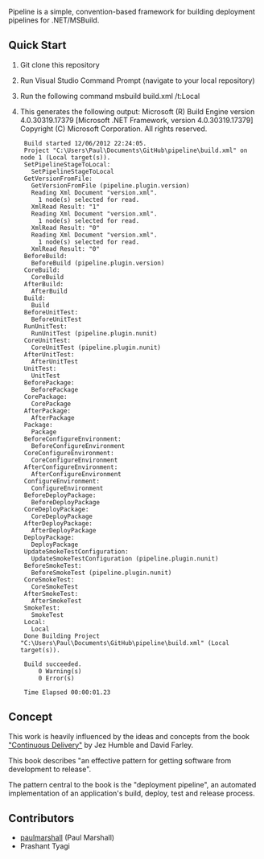 Pipeline is a simple, convention-based framework for building deployment pipelines for .NET/MSBuild.

Quick Start
-------
1. Git clone this repository
2. Run Visual Studio Command Prompt (navigate to your local repository)
3. Run the following command
		msbuild build.xml /t:Local
4. This generates the following output:
		Microsoft (R) Build Engine version 4.0.30319.17379
		[Microsoft .NET Framework, version 4.0.30319.17379]
		Copyright (C) Microsoft Corporation. All rights reserved.

		Build started 12/06/2012 22:24:05.
		Project "C:\Users\Paul\Documents\GitHub\pipeline\build.xml" on node 1 (Local target(s)).
		SetPipelineStageToLocal:
		  SetPipelineStageToLocal
		GetVersionFromFile:
		  GetVersionFromFile (pipeline.plugin.version)
		  Reading Xml Document "version.xml".
		    1 node(s) selected for read.
		  XmlRead Result: "1"
		  Reading Xml Document "version.xml".
		    1 node(s) selected for read.
		  XmlRead Result: "0"
		  Reading Xml Document "version.xml".
		    1 node(s) selected for read.
		  XmlRead Result: "0"
		BeforeBuild:
		  BeforeBuild (pipeline.plugin.version)
		CoreBuild:
		  CoreBuild
		AfterBuild:
		  AfterBuild
		Build:
		  Build
		BeforeUnitTest:
		  BeforeUnitTest
		RunUnitTest:
		  RunUnitTest (pipeline.plugin.nunit)
		CoreUnitTest:
		  CoreUnitTest (pipeline.plugin.nunit)
		AfterUnitTest:
		  AfterUnitTest
		UnitTest:
		  UnitTest
		BeforePackage:
		  BeforePackage
		CorePackage:
		  CorePackage
		AfterPackage:
		  AfterPackage
		Package:
		  Package
		BeforeConfigureEnvironment:
		  BeforeConfigureEnvironment
		CoreConfigureEnvironment:
		  CoreConfigureEnvironment
		AfterConfigureEnvironment:
		  AfterConfigureEnvironment
		ConfigureEnvironment:
		  ConfigureEnvironment
		BeforeDeployPackage:
		  BeforeDeployPackage
		CoreDeployPackage:
		  CoreDeployPackage
		AfterDeployPackage:
		  AfterDeployPackage
		DeployPackage:
		  DeployPackage
		UpdateSmokeTestConfiguration:
		  UpdateSmokeTestConfiguration (pipeline.plugin.nunit)
		BeforeSmokeTest:
		  BeforeSmokeTest (pipeline.plugin.nunit)
		CoreSmokeTest:
		  CoreSmokeTest
		AfterSmokeTest:
		  AfterSmokeTest
		SmokeTest:
		  SmokeTest
		Local:
		  Local
		Done Building Project "C:\Users\Paul\Documents\GitHub\pipeline\build.xml" (Local target(s)).

		Build succeeded.
		    0 Warning(s)
		    0 Error(s)

		Time Elapsed 00:00:01.23



Concept
-------
This work is heavily influenced by the ideas and concepts from the book ["Continuous Delivery"](http://www.amazon.co.uk/Continuous-Delivery-Deployment-Automation-Addison-Wesley/dp/0321601912#) by Jez Humble and David Farley.

This book describes "an effective pattern for getting software from development to release". 

The pattern central to the book is the "deployment pipeline", an automated implementation of an application's build, deploy, test and release process.

Contributors
------------
 - [paulmarshall](https://github.com/paulmarshall) (Paul Marshall)
 - Prashant Tyagi